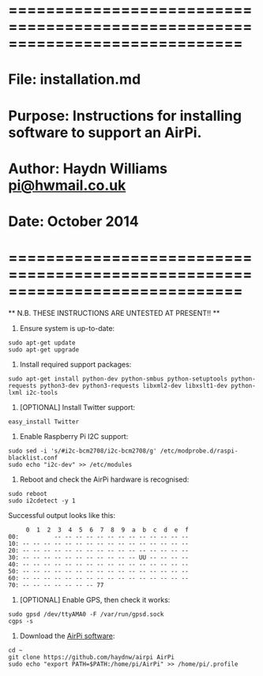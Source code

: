 # =============================================================================
# File:     installation.md
# Purpose:  Instructions for installing software to support an AirPi.
# Author:   Haydn Williams <pi@hwmail.co.uk>
# Date:     October 2014
# =============================================================================

** N.B. THESE INSTRUCTIONS ARE UNTESTED AT PRESENT!! **

1. Ensure system is up-to-date:
```shell
sudo apt-get update
sudo apt-get upgrade
```

1. Install required support packages:
```shell
sudo apt-get install python-dev python-smbus python-setuptools python-requests python3-dev python3-requests libxml2-dev libxslt1-dev python-lxml i2c-tools
```

1. [OPTIONAL] Install Twitter support:
```shell
easy_install Twitter
```

1. Enable Raspberry Pi I2C support:
```shell
sudo sed -i 's/#i2c-bcm2708/i2c-bcm2708/g' /etc/modprobe.d/raspi-blacklist.conf
sudo echo "i2c-dev" >> /etc/modules
```

1. Reboot and check the AirPi hardware is recognised:
```shell
sudo reboot
sudo i2cdetect -y 1
```
Successful output looks like this:
```shell
     0  1  2  3  4  5  6  7  8  9  a  b  c  d  e  f
00:          -- -- -- -- -- -- -- -- -- -- -- -- -- 
10: -- -- -- -- -- -- -- -- -- -- -- -- -- -- -- -- 
20: -- -- -- -- -- -- -- -- -- -- -- -- -- -- -- -- 
30: -- -- -- -- -- -- -- -- -- -- -- UU -- -- -- -- 
40: -- -- -- -- -- -- -- -- -- -- -- -- -- -- -- -- 
50: -- -- -- -- -- -- -- -- -- -- -- -- -- -- -- -- 
60: -- -- -- -- -- -- -- -- -- -- -- -- -- -- -- -- 
70: -- -- -- -- -- -- -- 77
```

1. [OPTIONAL] Enable GPS, then check it works:
```shell
sudo gpsd /dev/ttyAMA0 -F /var/run/gpsd.sock
cgps -s
```

1. Download the [AirPi software](https://github.com/haydnw/airpi):
```shell
cd ~
git clone https://github.com/haydnw/airpi AirPi
sudo echo "export PATH=$PATH:/home/pi/AirPi" >> /home/pi/.profile
```